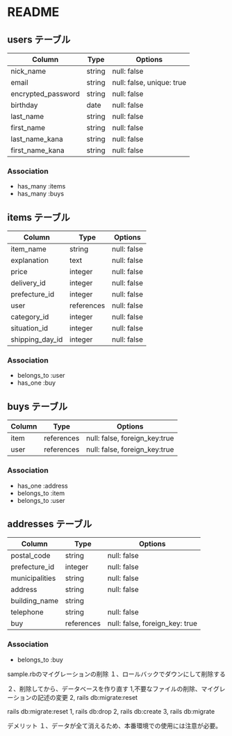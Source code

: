 # README

## users テーブル
|Column|Type|Options|
|------|----|-------|
| nick_name             | string | null: false     |
| email                 | string | null: false, unique: true |
| encrypted_password    | string | null: false     |
| birthday              | date   | null: false     |
| last_name             | string | null: false     |
| first_name            | string | null: false     |
| last_name_kana        | string | null: false     |
| first_name_kana       | string | null: false     |

### Association
- has_many :items
- has_many :buys



## items テーブル
|Column|Type|Options|
|------|----|-------|
| item_name          | string     | null: false    |
| explanation        | text       | null: false    |
| price              | integer    | null: false    |
| delivery_id        | integer    | null: false    |
| prefecture_id      | integer    | null: false    |
| user               | references | null: false    |
| category_id        | integer    | null: false    |
| situation_id       | integer    | null: false    |
| shipping_day_id    | integer    | null: false    |

### Association
- belongs_to :user
- has_one :buy



## buys テーブル
|Column|Type|Options|
|------|----|-------|
| item               | references | null: false, foreign_key:true    |
| user               | references | null: false, foreign_key:true    |

### Association
- has_one :address
- belongs_to :item
- belongs_to :user



## addresses テーブル
|Column|Type|Options|
|------|----|-------|
| postal_code        | string     | null: false          |
| prefecture_id      | integer    | null: false          |
| municipalities     | string     | null: false          |
| address            | string     | null: false          |
| building_name      | string     |                      |
| telephone          | string     | null: false          |
| buy                | references | null: false, foreign_key: true    |

### Association
- belongs_to :buy


sample.rbのマイグレーションの削除
１、ロールバックでダウンにして削除する

２、削除してから、データベースを作り直す
 1,不要なファイルの削除、マイグレーションの記述の変更
 2, rails db:migrate:reset

rails db:migrate:reset
1, rails db:drop
2, rails db:create
3, rails db:migrate

デメリット
１、データが全て消えるため、本番環境での使用には注意が必要。